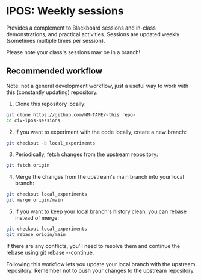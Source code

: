 # IPOS: Weekly sessions
Provides a complement to Blackboard sessions and in-class demonstrations, and practical activities. Sessions are updated weekly (sometimes multiple times per session).

Please note your class's sessions may be in a branch!


## Recommended workflow
Note: not a general development workflow, just a useful way to work with this (constantly updating) repository.
1. Clone this repository locally:

```bash
git clone https://github.com/NM-TAFE/<this repo>
cd civ-ipos-sessions
```
2. If you want to experiment with the code locally, create a new branch:

```bash
git checkout -b local_experiments
```

3. Periodically, fetch changes from the upstream repository:

```bash
git fetch origin
```

4. Merge the changes from the upstream's main branch into your local branch:

```bash
git checkout local_experiments
git merge origin/main
```

5. If you want to keep your local branch's history clean, you can rebase instead of merge:

```bash
git checkout local_experiments
git rebase origin/main
```
 If there are any conflicts, you'll need to resolve them and continue the rebase using git rebase --continue.

Following this workflow lets you update your local branch with the upstream repository. Remember not to push your changes to the upstream repository.
